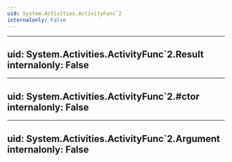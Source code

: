 ```yaml
---
uid: System.Activities.ActivityFunc`2
internalonly: False
---
```


---
uid: System.Activities.ActivityFunc`2.Result
internalonly: False
---

---
uid: System.Activities.ActivityFunc`2.#ctor
internalonly: False
---

---
uid: System.Activities.ActivityFunc`2.Argument
internalonly: False
---
